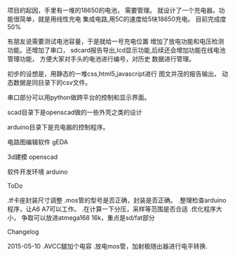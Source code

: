 项目的起因，手里有一堆的18650的电池， 需要管理。
就设计了一个充电器。功能很简单，就是用线性充电
集成电路,用5C的速度给5块18650充电。
目前完成度50%

有朋友说需要测试电池容量，于是就给一号充电位置
增加了放电功能和电压检测功能。还增加了串口，
sdcard报告导出,lcd显示功能,后续还会增加功能在线电池
管理功能， 方便大家对手头的电池进行编号，对历史
数据进行管理。

初步的设想是，用静态的一堆css,html5,javascript进行
图文并茂的报告输出， 动态数据是同目录下的csv文件。

串口部分可以用python做跨平台的控制和显示界面。

scad目录下是openscad做的一些外壳之类的设计

arduino目录下是充电器的控制程序。

电路图编辑软件 gEDA

3d建模 openscad

软件开发环境 arduino

ToDo

 .tf卡座封装尺寸调整
 .mos管的型号是否正确，封装是否正确。
 .整理检查arduino程序，让A6 A7可以工作。 
 .在计算一下分压，采样等范围是否合适
 .优化程序大小， 争取可以放进atmega168  16k，重点是sd/fat部分

Changelog

 2015-05-10
 .AVCC腿加个电容
 .放电mos管，加射极随出器进行电平转换.
